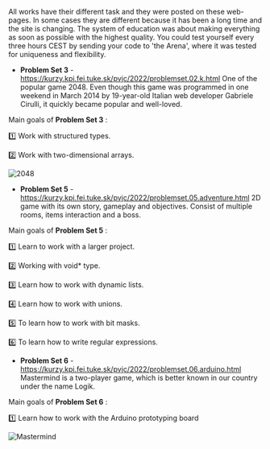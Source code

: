 All works have their different task and they were posted on these web-pages. In some cases they are different because it has been a long time and the site is changing. 
The system of education was about making everything as soon as possible with the highest quality. You could test yourself every three hours CEST by sending your code to 'the Arena', where it was tested for uniqueness and flexibility.

- **Problem Set 3** - https://kurzy.kpi.fei.tuke.sk/pvjc/2022/problemset.02.k.html
One of the popular game 2048. Even though this game was programmed in one weekend in March 2014 by 19-year-old Italian web developer Gabriele Cirulli, it quickly became popular and well-loved.

Main goals of **Problem Set 3** :

1️⃣ Work with structured types.

2️⃣ Work with two-dimensional arrays.

![2048](https://user-images.githubusercontent.com/92337987/176998840-00ca848d-fc79-44b0-9fa4-11d0a877ef77.png)


- **Problem Set 5** - https://kurzy.kpi.fei.tuke.sk/pvjc/2022/problemset.05.adventure.html 
2D game with its own story, gameplay and objectives. Consist of multiple rooms, items interaction and a boss.

Main goals of **Problem Set 5** : 

1️⃣ Learn to work with a larger project.

2️⃣ Working with void* type.

3️⃣ Learn how to work with dynamic lists.

4️⃣ Learn how to work with unions.

5️⃣ To learn how to work with bit masks.

6️⃣ To learn how to write regular expressions.


- **Problem Set 6** - https://kurzy.kpi.fei.tuke.sk/pvjc/2022/problemset.06.arduino.html
Mastermind is a two-player game, which is better known in our country under the name Logik. 

Main goals of **Problem Set 6** :

1️⃣ Learn how to work with the Arduino prototyping board


![Mastermind](https://user-images.githubusercontent.com/92337987/176998849-08a82919-75c3-4e8c-bb30-e57dc8837d2e.png)


